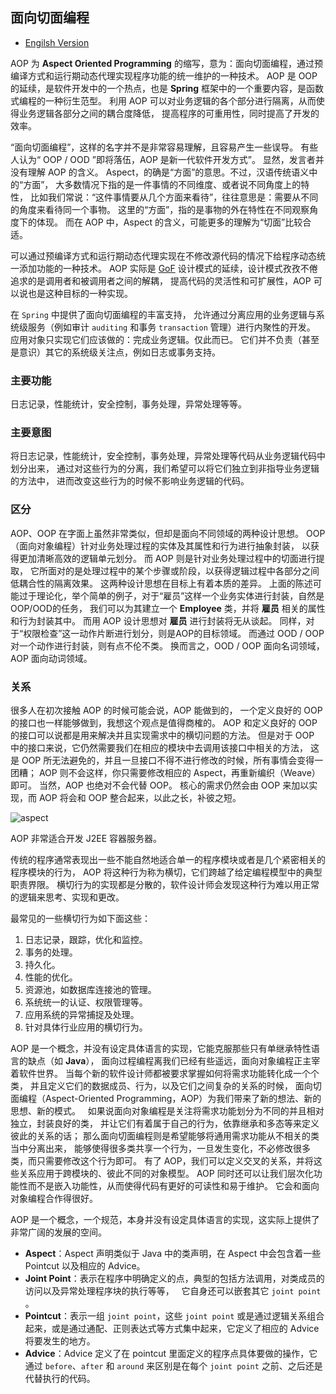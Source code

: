 ## 面向切面编程

* [Engilsh Version](./aopguide.md)

AOP 为 **Aspect Oriented Programming** 的缩写，意为：面向切面编程，通过预编译方式和运行期动态代理实现程序功能的统一维护的一种技术。
AOP 是 OOP 的延续，是软件开发中的一个热点，也是 **Spring** 框架中的一个重要内容，是函数式编程的一种衍生范型。
利用 AOP 可以对业务逻辑的各个部分进行隔离，从而使得业务逻辑各部分之间的耦合度降低，
提高程序的可重用性，同时提高了开发的效率。

“面向切面编程”，这样的名字并不是非常容易理解，且容易产生一些误导。
有些人认为“ OOP / OOD ”即将落伍，AOP 是新一代软件开发方式”。
显然，发言者并没有理解 AOP 的含义。
Aspect，的确是“方面”的意思。不过，汉语传统语义中的“方面”，
大多数情况下指的是一件事情的不同维度、或者说不同角度上的特性，
比如我们常说：“这件事情要从几个方面来看待”，往往意思是：需要从不同的角度来看待同一个事物。
这里的“方面”，指的是事物的外在特性在不同观察角度下的体现。
而在 AOP 中，Aspect 的含义，可能更多的理解为“切面”比较合适。

可以通过预编译方式和运行期动态代理实现在不修改源代码的情况下给程序动态统一添加功能的一种技术。
AOP 实际是 [GoF](http://c.biancheng.net/design_pattern/) 设计模式的延续，设计模式孜孜不倦追求的是调用者和被调用者之间的解耦，
提高代码的灵活性和可扩展性，AOP 可以说也是这种目标的一种实现。

在 `Spring` 中提供了面向切面编程的丰富支持，
允许通过分离应用的业务逻辑与系统级服务（例如审计 `auditing` 和事务 `transaction` 管理）进行内聚性的开发。
应用对象只实现它们应该做的：完成业务逻辑。仅此而已。
它们并不负责（甚至是意识）其它的系统级关注点，例如日志或事务支持。

### 主要功能

日志记录，性能统计，安全控制，事务处理，异常处理等等。

### 主要意图

将日志记录，性能统计，安全控制，事务处理，异常处理等代码从业务逻辑代码中划分出来，
通过对这些行为的分离，我们希望可以将它们独立到非指导业务逻辑的方法中，
进而改变这些行为的时候不影响业务逻辑的代码。

### 区分

AOP、OOP 在字面上虽然非常类似，但却是面向不同领域的两种设计思想。
OOP（面向对象编程）针对业务处理过程的实体及其属性和行为进行抽象封装，
以获得更加清晰高效的逻辑单元划分。
而 AOP 则是针对业务处理过程中的切面进行提取，
它所面对的是处理过程中的某个步骤或阶段，以获得逻辑过程中各部分之间低耦合性的隔离效果。
这两种设计思想在目标上有着本质的差异。
上面的陈述可能过于理论化，举个简单的例子，对于“雇员”这样一个业务实体进行封装，自然是OOP/OOD的任务，
我们可以为其建立一个 **Employee** 类，并将 **雇员** 相关的属性和行为封装其中。
而用 AOP 设计思想对 **雇员** 进行封装将无从谈起。
同样，对于“权限检查”这一动作片断进行划分，则是AOP的目标领域。
而通过 OOD / OOP 对一个动作进行封装，则有点不伦不类。
换而言之，OOD / OOP 面向名词领域，AOP 面向动词领域。

### 关系

很多人在初次接触 AOP 的时候可能会说，AOP 能做到的，
一个定义良好的 OOP 的接口也一样能够做到，我想这个观点是值得商榷的。
AOP 和定义良好的 OOP 的接口可以说都是用来解决并且实现需求中的横切问题的方法。
但是对于 OOP 中的接口来说，它仍然需要我们在相应的模块中去调用该接口中相关的方法，
这是 OOP 所无法避免的，并且一旦接口不得不进行修改的时候，所有事情会变得一团糟；
AOP 则不会这样，你只需要修改相应的 Aspect，再重新编织（Weave）即可。 
当然，AOP 也绝对不会代替 OOP。
核心的需求仍然会由 OOP 来加以实现，而 AOP 将会和 OOP 整合起来，以此之长，补彼之短。

![aspect](https://flowframework.readthedocs.io/en/stable/_images/AOPFramework_ProxyBuildingProcess.png)

AOP 非常适合开发 J2EE 容器服务器。

传统的程序通常表现出一些不能自然地适合单一的程序模块或者是几个紧密相关的程序模块的行为，
AOP 将这种行为称为横切，它们跨越了给定编程模型中的典型职责界限。
横切行为的实现都是分散的，软件设计师会发现这种行为难以用正常的逻辑来思考、实现和更改。

最常见的一些横切行为如下面这些：
1. 日志记录，跟踪，优化和监控。
2. 事务的处理。
3. 持久化。
4. 性能的优化。
5. 资源池，如数据库连接池的管理。
6. 系统统一的认证、权限管理等。
7. 应用系统的异常捕捉及处理。
8. 针对具体行业应用的横切行为。

AOP 是一个概念，并没有设定具体语言的实现，它能克服那些只有单继承特性语言的缺点（如 **Java**），
面向过程编程离我们已经有些遥远，面向对象编程正主宰着软件世界。
当每个新的软件设计师都被要求掌握如何将需求功能转化成一个个类，
并且定义它们的数据成员、行为，以及它们之间复杂的关系的时候，
面向切面编程（Aspect-Oriented Programming，AOP）为我们带来了新的想法、新的思想、新的模式。
 
如果说面向对象编程是关注将需求功能划分为不同的并且相对独立，封装良好的类，
并让它们有着属于自己的行为，依靠继承和多态等来定义彼此的关系的话；
那么面向切面编程则是希望能够将通用需求功能从不相关的类当中分离出来，
能够使得很多类共享一个行为，一旦发生变化，不必修改很多类，而只需要修改这个行为即可。
有了 AOP，我们可以定义交叉的关系，并将这些关系应用于跨模块的、彼此不同的对象模型。
AOP 同时还可以让我们层次化功能性而不是嵌入功能性，从而使得代码有更好的可读性和易于维护。
它会和面向对象编程合作得很好。

AOP 是一个概念，一个规范，本身并没有设定具体语言的实现，这实际上提供了非常广阔的发展的空间。

- **Aspect**：Aspect 声明类似于 Java 中的类声明，在 Aspect 中会包含着一些 Pointcut 以及相应的 Advice。
- **Joint Point**：表示在程序中明确定义的点，典型的包括方法调用，对类成员的访问以及异常处理程序块的执行等等，
  它自身还可以嵌套其它 `joint point` 。
- **Pointcut**：表示一组 `joint point`，这些 `joint point` 或是通过逻辑关系组合起来，或是通过通配、正则表达式等方式集中起来，它定义了相应的 Advice 将要发生的地方。
- **Advice**：Advice 定义了在 pointcut 里面定义的程序点具体要做的操作，它通过 `before`、`after` 和 `around` 来区别是在每个 `joint point` 之前、之后还是代替执行的代码。
